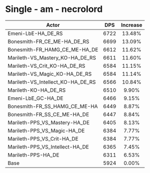 # Single - am - necrolord
| Actor | DPS | Increase |
|---|:---:|:---:|
|Emeni-LbE-HA_DE_RS|6722|13.48%|
|Bonesmith-FR_CE_ME-HA_DE_RS|6699|13.09%|
|Bonesmith-FR_HAMG_CE_ME-HA_DE|6612|11.62%|
|Marileth-VS_Mastery_KO-HA_DE_RS|6611|11.60%|
|Marileth-VS_Crit_KO-HA_DE_RS|6584|11.15%|
|Marileth-VS_Magic_KO-HA_DE_RS|6584|11.14%|
|Marileth-VS_Intellect_KO-HA_DE_RS|6566|10.84%|
|Marileth-KO-HA_DE_RS|6510|9.90%|
|Emeni-LbE_GC-HA_DE|6466|9.15%|
|Bonesmith-FR_SS_HAMG_CE_ME-HA|6449|8.87%|
|Bonesmith-FR_SS_CE_ME-HA_DE|6447|8.84%|
|Marileth-PPS_VS_Mastery-HA_DE|6405|8.13%|
|Marileth-PPS_VS_Magic-HA_DE|6384|7.77%|
|Marileth-PPS_VS_Crit-HA_DE|6384|7.77%|
|Marileth-PPS_VS_Intellect-HA_DE|6365|7.45%|
|Marileth-PPS-HA_DE|6311|6.53%|
|Base|5924|0.00%|

